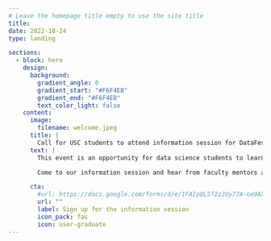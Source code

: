 ```yaml
---
# Leave the homepage title empty to use the site title
title:
date: 2022-10-24
type: landing

sections:
  - block: hero
    design:
      background:
        gradient_angle: 0
        gradient_start: "#F6F4EB"
        gradient_end: "#F6F4EB"
        text_color_light: false
    content:
      image:
        filename: welcome.jpeg
      title: |
        Call for USC students to attend information session for DataFest/DataFirst Spring 2024
      text: |
        This event is an opportunity for data science students to learn to work in teams with people who have different skills, to learn about different application domains, and to work on projects that can only be done with creative ideas.

        Come to our information session and hear from faculty mentors about projects that will be part of DataFirst this Fall semester.  Then you can decide if you want to sign up to participate.

      cta:
        #url: https://docs.google.com/forms/d/e/1FAIpQLSf2zJUy77A-oe9AX_MWsVpb04bSzeW7Zu6h5MrPDU7__SAuOg/viewform
        url: ""
        label: Sign up for the information session
        icon_pack: fas
        icon: user-graduate
---
```

